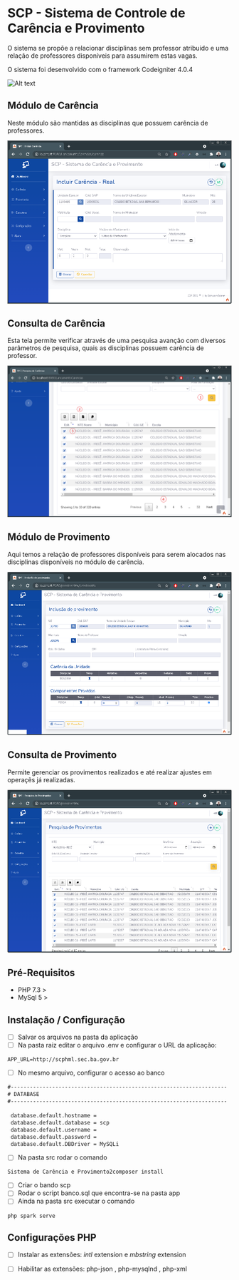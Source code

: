 # SCP - Sistema de Controle de Carência e Provimento
O sistema se propõe a relacionar disciplinas sem professor atribuido e uma relação de professores disponíveis para assumirem estas vagas.

O sistema foi desenvolvido com o framework Codeigniter 4.0.4

![Alt text](public/assets/images/Menu_Carência_Incluir.PNG?raw=true "Title")


## Módulo de Carência
Neste módulo são mantidas as disciplinas que possuem carência de professores. 

![Tela de Carência](public/assets/images/Carencia_Incluir_Tela_Completa.PNG?raw=true "Title")

## Consulta de Carência
Esta tela permite verificar através de uma pesquisa avanção com diversos parâmetros de pesquisa, quais as disciplinas possuem carência de professor.

![Tela de Carência](public/assets/images/Carencia_Pesquisa.png?raw=true "Title")

## Módulo de Provimento
Aqui temos a relação de professores disponíveis para serem alocados nas disciplinas disponíveis no módulo de carência.

![Tela de Carência](public/assets/images/Provimento_Incluir_Adicionar_Carencia.PNG?raw=true "Title")

## Consulta de Provimento
Permite gerenciar os provimentos realizados e até realizar ajustes em operaçẽs já realizadas.

![Tela de Carência](public/assets/images/Provimento_Alteracao_Consulta.PNG?raw=true "Title")



## Pré-Requisitos
- PHP 7.3 >
- MySql 5 >

## Instalação / Configuração

- [ ] Salvar os arquivos na pasta da aplicação
- [ ] Na pasta raiz editar o arquivo .env e configurar o URL da aplicação:

``` 
APP_URL=http://scphml.sec.ba.gov.br
```
- [ ] No mesmo arquivo, configurar o acesso ao banco

```
#-------------------------------------------------------------------- 
# DATABASE 
#-------------------------------------------------------------------- 
 
 database.default.hostname =  
 database.default.database = scp 
 database.default.username =  
 database.default.password =  
 database.default.DBDriver = MySQLi
```
- [ ] Na pasta src rodar o comando

``` 
Sistema de Carência e Provimento2composer install
```

- [ ] Criar o bando scp
- [ ] Rodar o script banco.sql que encontra-se na pasta app
- [ ] Ainda na pasta src executar o comando

``` 
php spark serve
```

## Configurações PHP
- [ ]  Instalar as extensões: *intl* extension e *mbstring* extension 
- [ ] Habilitar as extensões: php-json , php-mysqlnd , php-xml



